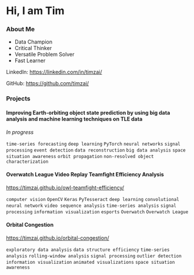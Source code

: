 # Hi, I am Tim

### About Me

* Data Champion
* Critical Thinker
* Versatile Problem Solver
* Fast Learner

LinkedIn: https://linkedin.com/in/timzai/

GitHub: https://github.com/timzai/

### Projects

#### Improving Earth-orbiting object state prediction by using big data analysis and machine learning techniques on TLE data

*In progress*

`time-series forecasting` `deep learning` `PyTorch` `neural networks` `signal processing` `event detection` `data reconstruction` `big data analysis` `space situation awareness` `orbit propagation` `non-resolved object characterization`

#### Overwatch League Video Replay Teamfight Efficiency Analysis

https://timzai.github.io/owl-teamfight-efficiency/

`computer vision` `OpenCV` `Keras` `PyTesseract` `deep learning` `convolutional neural network` `video sequence analysis` `time-series analysis` `signal processing` `information visualization` `esports` `Overwatch` `Overwatch League`

#### Orbital Congestion

https://timzai.github.io/orbital-congestion/

`exploratory data analysis` `data structure efficiency` `time-series analysis` `rolling-window analysis` `signal processing` `outlier detection` `information visualization` `animated visualizations` `space situation awareness`
